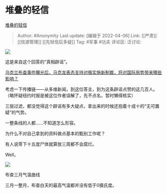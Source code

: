 # 堆叠的轻信
[堆叠的轻信](https://zhuanlan.zhihu.com/p/493324354)

> Author: #Anonymity
> Last update: [编辑于 2022-04-06]
> Link: [[严肃]] [[信源管理]] [[先轻信后多疑]]
> Tag: #军事 #功夫
> 评论区:
> 泛讨论:

![](https://pic4.zhimg.com/v2-b817c1bee918a15de9420bc268c6807f_b.jpg)

这是来自这个回答的“真相辟谣”。

[乌克兰布查事件曝光后，马克龙表态支持对俄实施新制裁，将对国际局势带来哪些影响？](https://www.zhihu.com/question/525989314/answer/2423914877)

考虑一下传播链——从多维新闻，到这位答主，到为这条辟谣点赞的这几百人。（略怀疑纽约时报是被这位作者误解了，先不点名，暂时懒得核实）

三层过滤，都没觉得这个辟谣有多大疑点，拿出来的时候还抱着十成十的“无可置疑”的气势。

一整条线的人都……不知道怎么形容。

为什么不对自己拿到的资料做点基本的甄别工作呢？

有人说零下十五度尸体就算放三周都不会腐烂。

Well，

![](https://pic1.zhimg.com/v2-2b000d87ac9e3ae621f08fb0cd301af4_b.jpg)

布查三月气温曲线

三月一整月，布查白天的最高气温都并没有低于0摄氏度。
